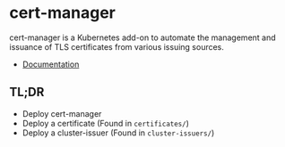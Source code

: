 # cert-manager

cert-manager is a Kubernetes add-on to automate the management and issuance of TLS certificates from various issuing sources.

- [Documentation](https://cert-manager.io/docs/)

## TL;DR

- Deploy cert-manager
- Deploy a certificate (Found in `certificates/`)
- Deploy a cluster-issuer (Found in `cluster-issuers/`)
